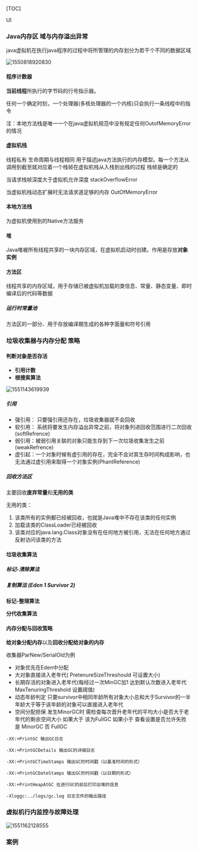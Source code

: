 [TOC]

UI

### Java内存区 域与内存溢出异常

java虚拟机在执行java程序的过程中将所管理的内存划分为若干个不同的数据区域

![1550818920830](F:\笔记\Java\虚拟机\1550818920830.png)

#### 程序计数器

**当前线程**所执行的字节码的行号指示器。

任何一个确定时刻，一个处理器(多核处理器的一个内核)只会执行一条线程中的指令

注：本地方法栈是唯一一个在java虚拟机规范中没有规定任何OutofMemoryError的情况

#### 虚拟机栈

线程私有 生命周期与线程相同 用于描述java方法执行的内存模型。每一个方法从调用到截至就对应着一个栈帧在虚拟机栈从入栈到出栈的过程 栈帧是确定的

当请求栈帧深度大于虚拟机允许深度 stackOverflowError 

当虚拟机栈动态扩展时无法请求道足够的内存 OutOfMemoryError

#### 本地方法栈

为虚拟机使用到的Native方法服务

#### 堆

Java堆被所有线程共享的一块内存区域，在虚拟机启动时创建。作用是存放**对象实例**

#### 方法区

 线程共享的内存区域，用于存储已被虚拟机加载的类信息、常量、静态变量、即时编译后的代码等数据

##### 运行时常量池

方法区的一部分、用于存放编译期生成的各种字面量和符号引用 

### 垃圾收集器与内存分配 策略

#### 判断对象是否存活

- **引用计数** 
- **根搜索算法**

![1551143619939](F:\笔记\Java\虚拟机\1551143619939.png)

##### **引用**

- 强引用： 只要强引用还存在，垃圾收集器就不会回收 
- 软引用： 系统将要发生内存溢出异常之前，将对象列进回收范围进行二次回收 (softRefrence)
- 弱引用：被弱引用关联的对象只能生存到下一次垃圾收集发生之前 (weakRefrence)
- 虚引起：一个对象时候有虚引用的存在，完全不会对其生存时间构成影响，也无法通过虚引用来取得一个对象实例(PhantReference)

##### **回收方法区**

主要回收**废弃常量**和**无用的类**

无用的类：

1. 该类所有的实例都已经被回收，也就是Java堆中不存在该类的任何实例
2. 加载该类的ClassLoader已经被回收
3. 该类对应的java.lang.Class对象没有在任何地方被引用，无法在任何地方通过反射访问该类的方法

#### 垃圾收集算法

##### 标记-清除算法

##### 复制算法 (Eden 1 Survivor 2)

**标记-整理算法**

**分代收集算法**

#### 内存分配与回收策略

**给对象分配内存**以及**回收分配给对象的内存**

收集器ParNew/SerialOld为例

- 对象优先在Eden中分配
- 大对象直接进入老年代( PretenureSizeThreshould 可设置大小)
- 长期存活的对象进入老年代(每经过一次MinGC加1 达到默认次数进入老年代 MaxTenuringThreshold 设置阈值)
- 动态年龄判定 只要survivor中相同年龄所有对象大小总和大于Survivor的一半 年龄大于等于该年龄的对象可以直接进入老年代
- 空间分配担保 发生MinorGC时 需检查每次晋升老年代的平均大小是否大于老年代的剩余空间大小 如果大于 该为FullGC 如果小于 查看设置是否允许失败 是 MinorGC 否 FullGC

```
-XX:+PrintGC 输出GC日志

-XX:+PrintGCDetails 输出GC的详细日志

-XX:+PrintGCTimeStamps 输出GC的时间戳（以基准时间的形式）

-XX:+PrintGCDateStamps 输出GC的时间戳（以日期的形式）

-XX:+PrintHeapAtGC 在进行GC的前后打印出堆的信息

-Xloggc:../logs/gc.log 日志文件的输出路径

```



### 虚拟机行内监控与故障处理

![1551162128555](F:\笔记\Java\虚拟机\1551162128555.png)

### 案例
